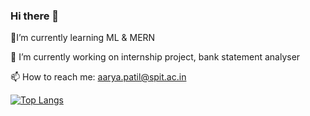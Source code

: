### Hi there 👋
🌱I’m currently learning ML & MERN

🔭 I’m currently working on internship project, bank statement analyser

📫 How to reach me: aarya.patil@spit.ac.in

[![Top Langs](https://github-readme-stats.vercel.app/api/top-langs/?username=Aarya-0504)](https://github.com/anuraghazra/github-readme-stats)

<img src="https://komarev.com/ghpvc/?username=Aarya-0504&style=flat-square&color=blue" alt=""/>

<!--
**Aarya-0504/Aarya-0504** is a ✨ _special_ ✨ repository because its `README.md` (this file) appears on your GitHub profile.

Here are some ideas to get you started:

- 🔭 I’m currently working on ...
- 🌱 I’m currently learning ...
- 👯 I’m looking to collaborate on ...
- 🤔 I’m looking for help with ...
- 💬 Ask me about ...
- 📫 How to reach me: ...
- 😄 Pronouns: ...
- ⚡ Fun fact: ...
-->
